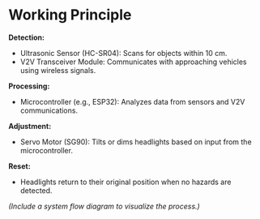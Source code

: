 # Working Principle

**Detection:**

- Ultrasonic Sensor (HC-SR04): Scans for objects within 10 cm.
- V2V Transceiver Module: Communicates with approaching vehicles using wireless signals.

**Processing:**

- Microcontroller (e.g., ESP32): Analyzes data from sensors and V2V communications.

**Adjustment:**

- Servo Motor (SG90): Tilts or dims headlights based on input from the microcontroller.

**Reset:**

- Headlights return to their original position when no hazards are detected.

*(Include a system flow diagram to visualize the process.)*
